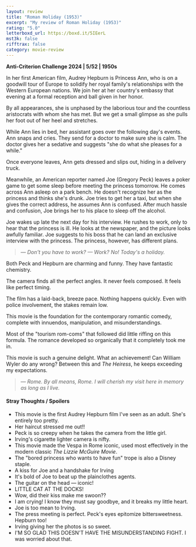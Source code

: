 ```yaml
---
layout: review
title: "Roman Holiday (1953)"
excerpt: "My review of Roman Holiday (1953)"
rating: "5.0"
letterboxd_url: https://boxd.it/5IEerL
mst3k: false
rifftrax: false
category: movie-review
---
```


<b><a rel="nofollow">Anti-Criterion Challenge 2024 | 5/52 | 1950s</a></b>

In her first American film, Audrey Hepburn is Princess Ann, who is on a goodwill tour of Europe to solidify her royal family's relationships with the Western European nations. We join her at her country's embassy that evening at a formal reception and ball given in her honor.

By all appearances, she is unphased by the laborious tour and the countless aristocrats with whom she has met. But we get a small glimpse as she pulls her foot out of her heel and stretches.

While Ann lies in bed, her assistant goes over the following day's events. Ann snaps and cries. They send for a doctor to make sure she is calm. The doctor gives her a sedative and suggests "she do what she pleases for a while."

Once everyone leaves, Ann gets dressed and slips out, hiding in a delivery truck.

Meanwhile, an American reporter named Joe (Gregory Peck) leaves a poker game to get some sleep before meeting the princess tomorrow. He comes across Ann asleep on a park bench. He doesn't recognize her as the princess and thinks she's drunk. Joe tries to get her a taxi, but when she gives the correct address, he assumes Ann is confused. After much hassle and confusion, Joe brings her to his place to sleep off the alcohol.

Joe wakes up late the next day for his interview. He rushes to work, only to hear that the princess is ill. He looks at the newspaper, and the picture looks awfully familiar. Joe suggests to his boss that he can land an exclusive interview with the princess. The princess, however, has different plans.

<blockquote><i>— Don't you have to work?
— Work? No! Today's a holiday.</i></blockquote>Both Peck and Hepburn are charming and funny. They have fantastic chemistry.

The camera finds all the perfect angles. It never feels composed. It feels like perfect timing.

The film has a laid-back, breeze pace. Nothing happens quickly. Even with police involvement, the stakes remain low.

This movie is the foundation for the contemporary romantic comedy, complete with innuendos, manipulation, and misunderstandings.

Most of the "tourism rom-coms" that followed did little riffing on this formula. The romance developed so organically that it completely took me in.

This movie is such a genuine delight. What an achievement! Can William Wyler do any wrong? Between this and <i>The Heiress</i>, he keeps exceeding my expectations.

<blockquote><i>— Rome. By all means, Rome. I will cherish my visit here in memory as long as I live.</i></blockquote>

#### Stray Thoughts / Spoilers

- This movie is the first Audrey Hepburn film I've seen as an adult. She's entirely too pretty.
- Her haircut stressed me out!!
- Peck is so creepy when he takes the camera from the little girl.
- Irving's cigarette lighter camera is nifty.
- This movie made the Vespa in Rome iconic, used most effectively in the modern classic <i>The Lizzie McGuire Movie</i>.
- The "bored princess who wants to have fun" trope is also a Disney staple.
- A kiss for Joe and a handshake for Irving
- It's bold of Joe to beat up the plainclothes agents.
- The guitar on the head — iconic!
- LITTLE CAT AT THE DOCKS!
- Wow, did their kiss make me swoon??
- I am crying! I know they must say goodbye, and it breaks my little heart.
- Joe is too mean to Irving.
- The press meeting is perfect. Peck's eyes epitomize bittersweetness. Hepburn too!
- Irving giving her the photos is so sweet.
- I'M SO GLAD THIS DOESN'T HAVE THE MISUNDERSTANDING FIGHT. I was worried about that.
